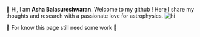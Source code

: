 👋 Hi, I am **Asha Balasureshwaran**. Welcome to my github ! Here I share my thoughts and research with a passionate love for astrophysics. 
![hi](https://i.pinimg.com/564x/bf/5f/07/bf5f074b8b8ff287ed92141a8a382d7f.jpg)


🚧 For know this page still need some work 🚧

<!---
ashabalasureshwaran/ashabalasureshwaran is a ✨ special ✨ repository because its `README.md` (this file) appears on your GitHub profile.
You can click the Preview link to take a look at your changes.
--->
